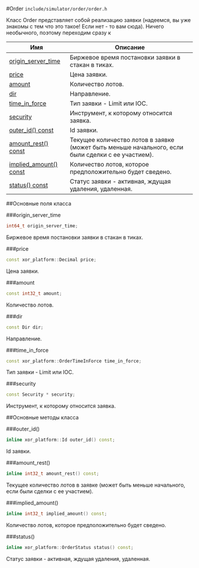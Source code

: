 #Order
`include/simulator/order/order.h`


Класс Order представляет собой реализацию заявки (надеемся, вы уже знакомы с тем что это такое! Если нет - то вам сюда). Ничего необычного, поэтому переходим сразу к


|Имя| Описание|
|------------------|--------------------|
|[origin_server_time](#origin_server_time)|Биржевое время постановки заявки в стакан в тиках.|
|[price](#price)|Цена заявки.|
|[amount](#amount)|Количество лотов.|
|[dir](#dir)|Направление.|
|[time_in_force](#time_in_force)|Тип заявки - Limit или IOC.|
|[security](#security)|Инструмент, к которому относится заявка.|
|[outer_id() const](#outer_id)|Id заявки.|
|[amount_rest() const](#amount_rest)|Текущее количество лотов в заявке (может быть меньше начального, если были сделки с ее участием).|
|[implied_amount() const](#implied_amount)|Количество лотов, которое предположительно будет сведено.|
|[status() const](#status)|Статус заявки - активная, ждущая удаления, удаленная.|

##Основные поля класса

<a id="origin_server_time"></a>
###origin_server_time
```c++
int64_t origin_server_time;
```
Биржевое время постановки заявки в стакан в тиках.

<a id="price"></a>
###price
```c++
const xor_platform::Decimal price;
```
Цена заявки.

<a id="amount"></a>
###amount
```c++
const int32_t amount;
```
Количество лотов.

<a id="dir"></a>
###dir
```c++
const Dir dir;
```
Направление.

<a id="time_in_force"></a>
###time_in_force
```c++
const xor_platform::OrderTimeInForce time_in_force;
```
Тип заявки - Limit или IOC.

<a id="security"></a>
###security
```c++
const Security * security;
```
Инструмент, к которому относится заявка.

##Основные методы класса

<a id="outer_id"></a>
###outer_id()
```c++
inline xor_platform::Id outer_id() const;
```
Id заявки.

<a id="amount_rest"></a>
###amount_rest()
```c++
inline int32_t amount_rest() const;
```
Текущее количество лотов в заявке (может быть меньше начального, если были сделки с ее участием).

<a id="implied_amount"></a>
###implied_amount()
```c++
inline int32_t implied_amount() const;
```
Количество лотов, которое предположительно будет сведено.

<a id="status"></a>
###status()
```c++
inline xor_platform::OrderStatus status() const;
```
Статус заявки - активная, ждущая удаления, удаленная.

